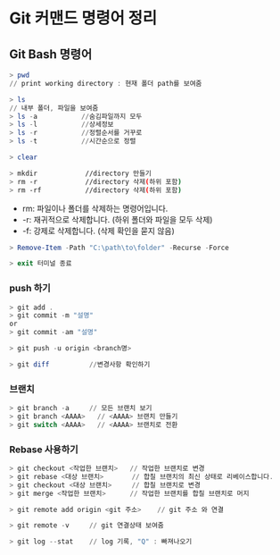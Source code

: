 # Git 커맨드 명령어 정리

## Git Bash 명령어
```powershell
> pwd
// print working directory : 현재 폴더 path를 보여줌
```

```powershell
> ls 
// 내부 폴더, 파일을 보여줌
> ls -a           //숨김파일까지 모두
> ls -l           //상세정보
> ls -r           //정렬순서를 거꾸로
> ls -t           //시간순으로 정렬
```

```powershell
> clear
```

```bash
> mkdir            //directory 만들기
> rm -r            //directory 삭제(하위 포함)
> rm -rf           //directory 삭제(하위 포함)
```

- rm: 파일이나 폴더를 삭제하는 명령어입니다.
- -r: 재귀적으로 삭제합니다. (하위 폴더와 파일을 모두 삭제)
- -f: 강제로 삭제합니다. (삭제 확인을 묻지 않음)

```powershell
> Remove-Item -Path "C:\path\to\folder" -Recurse -Force
```

```powershell
> exit 터미널 종료
```

### push 하기
```powershell
> git add .
> git commit -m "설명"
or
> git commit -am "설명"

> git push -u origin <branch명>
```

```powershell
> git diff          //변경사항 확인하기
```

### 브랜치
```powershell
> git branch -a     // 모든 브랜치 보기
> git branch <AAAA>   // <AAAA> 브랜치 만들기
> git switch <AAAA>   // <AAAA> 브랜치로 전환
```

### Rebase 사용하기
```powershell
> git checkout <작업한 브랜치>   // 작업한 브랜치로 변경
> git rebase <대상 브랜치>       // 합칠 브랜치의 최신 상태로 리베이스합니다.
> git checkout <대상 브랜치>     // 합칠 브랜치로 변경
> git merge <작업한 브랜치>      // 작업한 브랜치를 합칠 브랜치로 머지
```

```powershell
> git remote add origin <git 주소>    // git 주소 와 연결
```

```powershell
> git remote -v     // git 연결상태 보여줌
```

```powershell
> git log --stat    // log 기록, "Q" : 빠져나오기
```
